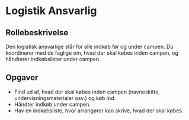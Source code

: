 # Logistik Ansvarlig
## Rollebeskrivelse
Den logistisk ansvarlige står for alle indkøb før og under campen. Du koordinerer med de faglige om, hvad der skal købes inden campen, og håndterer indkøbslister under campen.

## Opgaver
- Find ud af, hvad der skal købes inden campen (navneskitte, undervisningsmaterialer osv.) og køb ind.
- Håndter indkøb under campen.
- Hav en indkøbsliste, hvor arrangører kan skrive, hvad der skal købes.